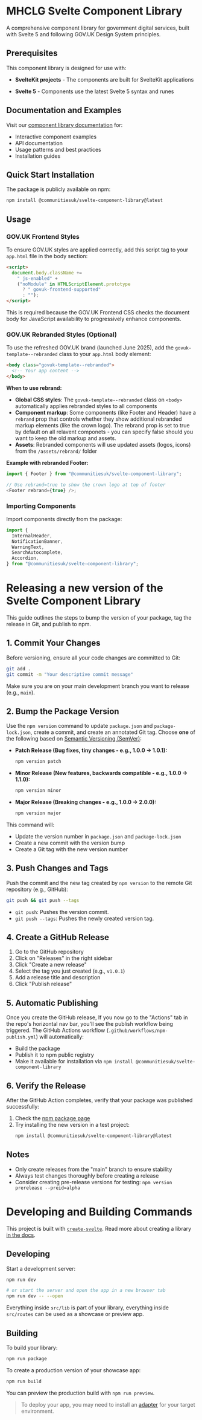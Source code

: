 # MHCLG Svelte Component Library

A comprehensive component library for government digital services, built with Svelte 5 and following GOV.UK Design System principles.

## Prerequisites

This component library is designed for use with:

- **SvelteKit projects** - The components are built for SvelteKit applications

- **Svelte 5** - Components use the latest Svelte 5 syntax and runes

## Documentation and Examples

Visit our [component library documentation](https://communitiesuk.github.io/mhclg_svelte_component_library/) for:

- Interactive component examples
- API documentation
- Usage patterns and best practices
- Installation guides

## Quick Start Installation

The package is publicly available on npm:

```bash
npm install @communitiesuk/svelte-component-library@latest
```

## Usage

### GOV.UK Frontend Styles

To ensure GOV.UK styles are applied correctly, add this script tag to your `app.html` file in the body section:

```html
<script>
  document.body.className +=
    " js-enabled" +
    ("noModule" in HTMLScriptElement.prototype
      ? " govuk-frontend-supported"
      : "");
</script>
```

This is required because the GOV.UK Frontend CSS checks the document body for JavaScript availability to progressively enhance components.

### GOV.UK Rebranded Styles (Optional)

To use the refreshed GOV.UK brand (launched June 2025), add the `govuk-template--rebranded` class to your `app.html` body element:

```html
<body class="govuk-template--rebranded">
  <!-- Your app content -->
</body>
```

**When to use rebrand:**

- **Global CSS styles**: The `govuk-template--rebranded` class on `<body>` automatically applies rebranded styles to all components
- **Component markup**: Some components (like Footer and Header) have a `rebrand` prop that controls whether they show additional rebranded markup elements (like the crown logo). The rebrand prop is set to true by default on all relavent componets - you can specify false should you want to keep the old markup and assets.
- **Assets**: Rebranded components will use updated assets (logos, icons) from the `/assets/rebrand/` folder

**Example with rebranded Footer:**

```javascript
import { Footer } from "@communitiesuk/svelte-component-library";

// Use rebrand=true to show the crown logo at top of footer
<Footer rebrand={true} />;
```

### Importing Components

Import components directly from the package:

```javascript
import {
  InternalHeader,
  NotificationBanner,
  WarningText,
  SearchAutocomplete,
  Accordion,
} from "@communitiesuk/svelte-component-library";
```

# Releasing a new version of the Svelte Component Library

This guide outlines the steps to bump the version of your package, tag the release in Git, and publish to npm.

## 1. Commit Your Changes

Before versioning, ensure all your code changes are committed to Git:

```bash
git add .
git commit -m "Your descriptive commit message"
```

Make sure you are on your main development branch you want to release (e.g., `main`).

## 2. Bump the Package Version

Use the `npm version` command to update `package.json` and `package-lock.json`, create a commit, and create an annotated Git tag. Choose **one** of the following based on [Semantic Versioning (SemVer)](https://semver.org/):

- **Patch Release (Bug fixes, tiny changes - e.g., 1.0.0 → 1.0.1):**

  ```bash
  npm version patch
  ```

- **Minor Release (New features, backwards compatible - e.g., 1.0.0 → 1.1.0):**

  ```bash
  npm version minor
  ```

- **Major Release (Breaking changes - e.g., 1.0.0 → 2.0.0):**
  ```bash
  npm version major
  ```

This command will:

- Update the version number in `package.json` and `package-lock.json`
- Create a new commit with the version bump
- Create a Git tag with the new version number

## 3. Push Changes and Tags

Push the commit and the new tag created by `npm version` to the remote Git repository (e.g., GitHub):

```bash
git push && git push --tags
```

- `git push`: Pushes the version commit.
- `git push --tags`: Pushes the newly created version tag.

## 4. Create a GitHub Release

1. Go to the GitHub repository
2. Click on "Releases" in the right sidebar
3. Click "Create a new release"
4. Select the tag you just created (e.g., `v1.0.1`)
5. Add a release title and description
6. Click "Publish release"

## 5. Automatic Publishing

Once you create the GitHub release, If you now go to the "Actions" tab in the repo's horizontal nav bar, you'll see the publish workflow being triggered. The GitHub Actions workflow (`.github/workflows/npm-publish.yml`) will automatically:

- Build the package
- Publish it to npm public registry
- Make it available for installation via `npm install @communitiesuk/svelte-component-library`

## 6. Verify the Release

After the GitHub Action completes, verify that your package was published successfully:

1. Check the [npm package page](https://www.npmjs.com/package/@communitiesuk/svelte-component-library)
2. Try installing the new version in a test project:
   ```bash
   npm install @communitiesuk/svelte-component-library@latest
   ```

## Notes

- Only create releases from the "main" branch to ensure stability
- Always test changes thoroughly before creating a release
- Consider creating pre-release versions for testing: `npm version prerelease --preid=alpha`

# Developing and Building Commands

This project is built with [`create-svelte`](https://github.com/sveltejs/kit/tree/main/packages/create-svelte). Read more about creating a library [in the docs](https://svelte.dev/docs/kit/packaging).

## Developing

Start a development server:

```bash
npm run dev

# or start the server and open the app in a new browser tab
npm run dev -- --open
```

Everything inside `src/lib` is part of your library, everything inside `src/routes` can be used as a showcase or preview app.

## Building

To build your library:

```bash
npm run package
```

To create a production version of your showcase app:

```bash
npm run build
```

You can preview the production build with `npm run preview`.

> To deploy your app, you may need to install an [adapter](https://svelte.dev/docs/kit/adapters) for your target environment.
